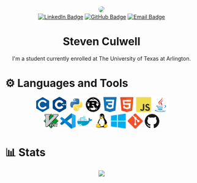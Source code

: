 
<div align="center">
  <img src="https://user-images.githubusercontent.com/13501575/236774557-cb3cb8bc-49f8-4e40-be6b-45c4a8b58396.gif" style="border-radius:50%" width=200 heigh=200 />
  <div id="badges">
    <a href="https://www.linkedin.com/in/steven-culwell-5b92b3239/"><img src="https://img.shields.io/badge/LinkedIn-blue?style=for-the-badge&logo=linkedin&logoColor=white" alt="LinkedIn Badge"/></a>
    <a href="https://beastwick18.github.io"><img src="https://img.shields.io/badge/GitHub-121212?style=for-the-badge&logo=github&logoColor=white" alt="GitHub Badge"/></a>
    <a href="mailto:bradculwell@pm.me"><img src="https://img.shields.io/badge/Email-A33?style=for-the-badge&logo=gmail&logoColor=white" alt="Email Badge"/></a>
  </div>
  <h1>
    Steven Culwell
  </h1>
  <p>
    I'm a student currently enrolled at The University of Texas at Arlington.
  </p>
</div>

# ⚙️ Languages and Tools
<div align="center">
  <!-- C !--> <img src="https://github.com/devicons/devicon/blob/master/icons/c/c-plain.svg" title="C"  alt="C" width="40" height="40"/>
  <!-- C++ !--> <img src="https://github.com/devicons/devicon/blob/master/icons/cplusplus/cplusplus-plain.svg" title="C++"  alt="C++" width="40" height="40"/>

  <!-- Python !--> <img src="https://github.com/devicons/devicon/blob/master/icons/python/python-original.svg" title="Python" alt="Python" width="40" height="40"/>
  <!-- Rust !--> <img src="https://github.com/devicons/devicon/blob/master/icons/rust/rust-plain.svg" title="Rust" alt="Rust" width="40" height="40"/>
  <!-- CSS !--> <img src="https://github.com/devicons/devicon/blob/master/icons/css3/css3-plain.svg"  title="CSS3" alt="CSS" width="40" height="40"/>
  <!-- HTML !--> <img src="https://github.com/devicons/devicon/blob/master/icons/html5/html5-original.svg" title="HTML5" alt="HTML" width="40" height="40"/>
  <!-- JavaScript !--> <img src="https://github.com/devicons/devicon/blob/master/icons/javascript/javascript-original.svg" title="JavaScript" alt="JavaScript" width="40" height="40"/>
  <!-- Java !--> <img src="https://github.com/devicons/devicon/blob/master/icons/java/java-original.svg" title="Java" alt="Java" width="40" height="40"/>
  <br/>
  <!-- Vim !--> <img src="https://github.com/devicons/devicon/blob/master/icons/vim/vim-original.svg" title="Vim" alt="Vim" width="40" height="40"/>
  <!-- VSCode !--> <img src="https://github.com/devicons/devicon/blob/master/icons/vscode/vscode-original.svg" title="VSCode" alt="VSCode" width="40" height="40"/>
  <!-- Docker !--> <img src="https://github.com/devicons/devicon/blob/master/icons/docker/docker-plain.svg" title="Docker" alt="Docker" width="40" height="40"/>
  <!-- Linux !--> <img src="https://github.com/devicons/devicon/blob/master/icons/linux/linux-original.svg" title="Linux" alt="Linux" width="40" height="40"/>
  <!-- Windows !--> <img src="https://github.com/devicons/devicon/blob/master/icons/windows8/windows8-original.svg" title="Windows" alt="Windows" width="40" height="40"/>
  <!-- Git !--> <img src="https://github.com/devicons/devicon/blob/master/icons/git/git-original.svg" title="Git" alt="Git" width="40" height="40"/>
  <!-- GitHub !--> <img src="https://github.com/devicons/devicon/blob/master/icons/github/github-original.svg" title="GitHub" alt="GitHub" width="40" height="40"/>
  
  
  
  
</div>

# 📊 Stats
<!-- <img align="center" src="https://github-readme-stats.vercel.app/api?username=beastwick18&show_icons=true&locale=en&count_private=true&layout=compact&hide_border=true&bg_color=0D1117&theme=algolia" alt=">Steven's github stats" /> !-->
<div align="center">
  <img src="https://github-readme-stats.vercel.app/api/top-langs/?username=beastwick18&langs_count=8&count_private=true&layout=compact&hide_border=true&bg_color=0D1117&theme=algolia" />
</div>
